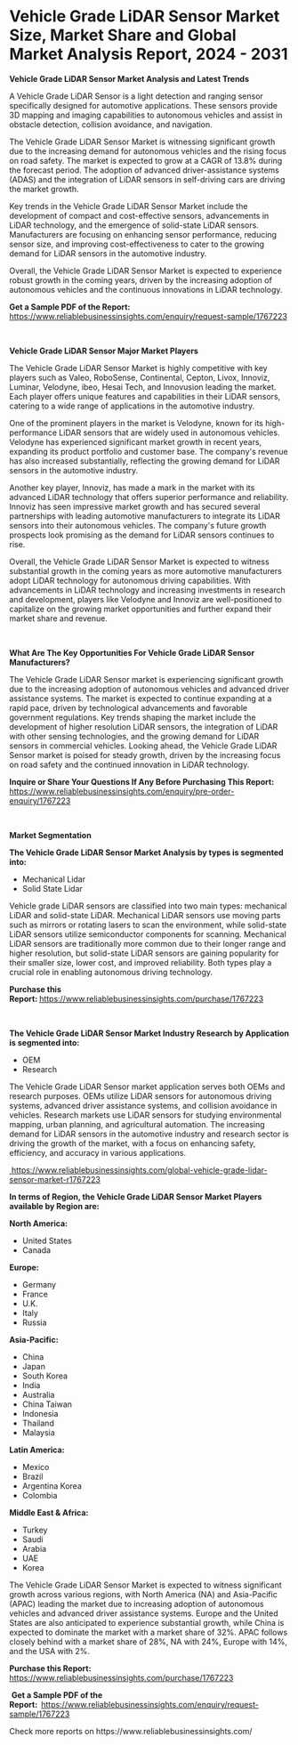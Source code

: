 <p><h1>Vehicle Grade LiDAR Sensor Market Size, Market Share and Global Market Analysis Report, 2024 - 2031</h1></p><p><strong>Vehicle Grade LiDAR Sensor Market Analysis and Latest Trends</strong></p>
<p><p>A Vehicle Grade LiDAR Sensor is a light detection and ranging sensor specifically designed for automotive applications. These sensors provide 3D mapping and imaging capabilities to autonomous vehicles and assist in obstacle detection, collision avoidance, and navigation.</p><p>The Vehicle Grade LiDAR Sensor Market is witnessing significant growth due to the increasing demand for autonomous vehicles and the rising focus on road safety. The market is expected to grow at a CAGR of 13.8% during the forecast period. The adoption of advanced driver-assistance systems (ADAS) and the integration of LiDAR sensors in self-driving cars are driving the market growth.</p><p>Key trends in the Vehicle Grade LiDAR Sensor Market include the development of compact and cost-effective sensors, advancements in LiDAR technology, and the emergence of solid-state LiDAR sensors. Manufacturers are focusing on enhancing sensor performance, reducing sensor size, and improving cost-effectiveness to cater to the growing demand for LiDAR sensors in the automotive industry.</p><p>Overall, the Vehicle Grade LiDAR Sensor Market is expected to experience robust growth in the coming years, driven by the increasing adoption of autonomous vehicles and the continuous innovations in LiDAR technology.</p></p>
<p><strong>Get a Sample PDF of the Report:&nbsp;</strong> <a href="https://www.reliablebusinessinsights.com/enquiry/request-sample/1767223">https://www.reliablebusinessinsights.com/enquiry/request-sample/1767223</a></p>
<p>&nbsp;</p>
<p><strong>Vehicle Grade LiDAR Sensor Major Market Players</strong></p>
<p><p>The Vehicle Grade LiDAR Sensor Market is highly competitive with key players such as Valeo, RoboSense, Continental, Cepton, Livox, Innoviz, Luminar, Velodyne, ibeo, Hesai Tech, and Innovusion leading the market. Each player offers unique features and capabilities in their LiDAR sensors, catering to a wide range of applications in the automotive industry.</p><p>One of the prominent players in the market is Velodyne, known for its high-performance LiDAR sensors that are widely used in autonomous vehicles. Velodyne has experienced significant market growth in recent years, expanding its product portfolio and customer base. The company's revenue has also increased substantially, reflecting the growing demand for LiDAR sensors in the automotive industry.</p><p>Another key player, Innoviz, has made a mark in the market with its advanced LiDAR technology that offers superior performance and reliability. Innoviz has seen impressive market growth and has secured several partnerships with leading automotive manufacturers to integrate its LiDAR sensors into their autonomous vehicles. The company's future growth prospects look promising as the demand for LiDAR sensors continues to rise.</p><p>Overall, the Vehicle Grade LiDAR Sensor Market is expected to witness substantial growth in the coming years as more automotive manufacturers adopt LiDAR technology for autonomous driving capabilities. With advancements in LiDAR technology and increasing investments in research and development, players like Velodyne and Innoviz are well-positioned to capitalize on the growing market opportunities and further expand their market share and revenue.</p></p>
<p>&nbsp;</p>
<p><strong>What Are The Key Opportunities For Vehicle Grade LiDAR Sensor Manufacturers?</strong></p>
<p><p>The Vehicle Grade LiDAR Sensor market is experiencing significant growth due to the increasing adoption of autonomous vehicles and advanced driver assistance systems. The market is expected to continue expanding at a rapid pace, driven by technological advancements and favorable government regulations. Key trends shaping the market include the development of higher resolution LiDAR sensors, the integration of LiDAR with other sensing technologies, and the growing demand for LiDAR sensors in commercial vehicles. Looking ahead, the Vehicle Grade LiDAR Sensor market is poised for steady growth, driven by the increasing focus on road safety and the continued innovation in LiDAR technology.</p></p>
<p><strong>Inquire or Share Your Questions If Any Before Purchasing This Report:</strong> <a href="https://www.reliablebusinessinsights.com/enquiry/pre-order-enquiry/1767223">https://www.reliablebusinessinsights.com/enquiry/pre-order-enquiry/1767223</a></p>
<p>&nbsp;</p>
<p><strong>Market Segmentation</strong></p>
<p><strong>The Vehicle Grade LiDAR Sensor Market Analysis by types is segmented into:</strong></p>
<p><ul><li>Mechanical Lidar</li><li>Solid State Lidar</li></ul></p>
<p><p>Vehicle grade LiDAR sensors are classified into two main types: mechanical LiDAR and solid-state LiDAR. Mechanical LiDAR sensors use moving parts such as mirrors or rotating lasers to scan the environment, while solid-state LiDAR sensors utilize semiconductor components for scanning. Mechanical LiDAR sensors are traditionally more common due to their longer range and higher resolution, but solid-state LiDAR sensors are gaining popularity for their smaller size, lower cost, and improved reliability. Both types play a crucial role in enabling autonomous driving technology.</p></p>
<p><strong>Purchase this Report:&nbsp;</strong><a href="https://www.reliablebusinessinsights.com/purchase/1767223">https://www.reliablebusinessinsights.com/purchase/1767223</a></p>
<p>&nbsp;</p>
<p><strong>The Vehicle Grade LiDAR Sensor Market Industry Research by Application is segmented into:</strong></p>
<p><ul><li>OEM</li><li>Research</li></ul></p>
<p><p>The Vehicle Grade LiDAR Sensor market application serves both OEMs and research purposes. OEMs utilize LiDAR sensors for autonomous driving systems, advanced driver assistance systems, and collision avoidance in vehicles. Research markets use LiDAR sensors for studying environmental mapping, urban planning, and agricultural automation. The increasing demand for LiDAR sensors in the automotive industry and research sector is driving the growth of the market, with a focus on enhancing safety, efficiency, and accuracy in various applications.</p></p>
<p><a href="https://www.reliablebusinessinsights.com/global-vehicle-grade-lidar-sensor-market-r1767223">&nbsp;https://www.reliablebusinessinsights.com/global-vehicle-grade-lidar-sensor-market-r1767223</a></p>
<p><strong>In terms of Region, the Vehicle Grade LiDAR Sensor Market Players available by Region are:</strong></p>
<p>
    <p> <strong> North America: </strong>
        <ul>
            <li>United States</li>
            <li>Canada</li>
        </ul>
        </p> 
    <p> <strong> Europe: </strong>
        <ul>
            <li>Germany</li>
            <li>France</li>
            <li>U.K.</li>
            <li>Italy</li>
            <li>Russia</li>
        </ul>
        </p> 
    <p> <strong> Asia-Pacific: </strong>
        <ul>
            <li>China</li>
            <li>Japan</li>
            <li>South Korea</li>
            <li>India</li>
            <li>Australia</li>
            <li>China Taiwan</li>
            <li>Indonesia</li>
            <li>Thailand</li>
            <li>Malaysia</li>
        </ul>
        </p> 
    <p> <strong> Latin America: </strong>
        <ul>
            <li>Mexico</li>
            <li>Brazil</li>
            <li>Argentina Korea</li>
            <li>Colombia</li>
        </ul>
        </p> 
    <p> <strong> Middle East & Africa: </strong>
        <ul>
            <li>Turkey</li>
            <li>Saudi</li>
            <li>Arabia</li>
            <li>UAE</li>
            <li>Korea</li>
        </ul>
    </p>
    </p>
<p><p>The Vehicle Grade LiDAR Sensor Market is expected to witness significant growth across various regions, with North America (NA) and Asia-Pacific (APAC) leading the market due to increasing adoption of autonomous vehicles and advanced driver assistance systems. Europe and the United States are also anticipated to experience substantial growth, while China is expected to dominate the market with a market share of 32%. APAC follows closely behind with a market share of 28%, NA with 24%, Europe with 14%, and the USA with 2%.</p></p>
<p><strong>Purchase this Report: </strong><a href="https://www.reliablebusinessinsights.com/purchase/1767223">https://www.reliablebusinessinsights.com/purchase/1767223</a></p>
<p>&nbsp;<strong>Get a Sample PDF of the Report:&nbsp;&nbsp;</strong><a href="https://www.reliablebusinessinsights.com/enquiry/request-sample/1767223">https://www.reliablebusinessinsights.com/enquiry/request-sample/1767223</a></p>
<p><strong></strong></p>
<p>Check more reports on https://www.reliablebusinessinsights.com/</p>
